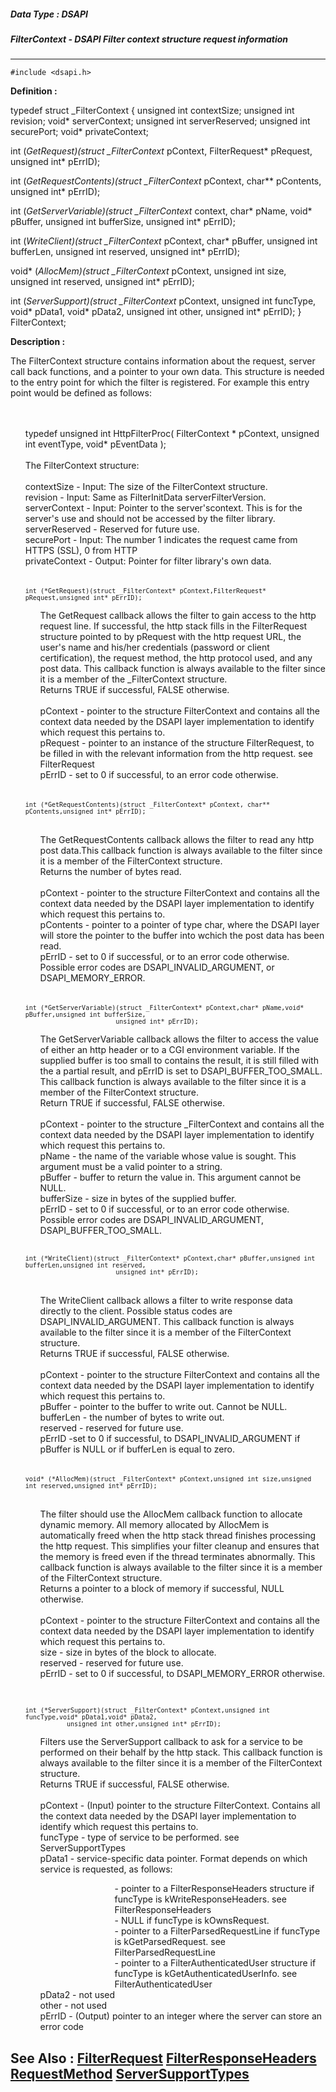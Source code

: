 ##### Data Type : DSAPI
##### FilterContext - DSAPI Filter context structure request information
---
```
#include <dsapi.h>
```

**Definition :**

typedef struct _FilterContext {
   unsigned int   contextSize;
   unsigned int   revision;
   void*          serverContext;
   unsigned int   serverReserved;
   unsigned int   securePort;
   void*          privateContext;

   int (*GetRequest)(struct _FilterContext* pContext, 
                        FilterRequest* pRequest, 
                        unsigned int* pErrID);

   int (*GetRequestContents)(struct _FilterContext* pContext,
                        char** pContents, 
                        unsigned int* pErrID);

   int (*GetServerVariable)(struct _FilterContext* context, 
                        char* pName, 
                        void* pBuffer,
                        unsigned int bufferSize,
                        unsigned int* pErrID);

   int (*WriteClient)(struct _FilterContext* pContext, 
                        char* pBuffer,
                        unsigned int bufferLen,
                        unsigned int reserved,
                        unsigned int* pErrID);

   void* (*AllocMem)(struct _FilterContext* pContext, 
                        unsigned int size,
                        unsigned int reserved,
                        unsigned int* pErrID);

   int (*ServerSupport)(struct _FilterContext* pContext, 
                        unsigned int funcType,
                        void* pData1,
                        void* pData2,
                        unsigned int other,
                        unsigned int* pErrID);
} FilterContext;

**Description :**

The FilterContext structure contains information about the request, server call back functions, and a pointer to your own data.  This structure is needed to the entry point for which the filter is registered.  For example this entry point would be defined as follows:
<ul><br>
	<br>
	typedef unsigned int HttpFilterProc( FilterContext * pContext, unsigned int eventType, void* pEventData );<br>
<br>
The FilterContext structure:<br>
<br>
contextSize		- Input:		The size of the FilterContext structure.<br>
revision		- Input:		Same as FilterInitData serverFilterVersion.<br>
serverContext	- Input:		Pointer to the server'scontext.  This is for the server's use and should not be accessed by the filter library.<br>
serverReserved	- 		Reserved for future use.<br>
securePort		- Input:		The number 1 indicates the request came from HTTPS (SSL), 0 from HTTP<br>
privateContext	- Output:	Pointer for filter library's own data.<br>
<br>
<br>
<tt><font size="2">int (*GetRequest)(struct _FilterContext* pContext,FilterRequest* pRequest,unsigned int* pErrID);</font></tt><br>

<ul>The GetRequest callback allows the filter to gain access to the http request line. If successful, the http stack fills in the FilterRequest structure pointed to by pRequest with the http request URL, the user's name and his/her credentials (password or client certification), the request method, the http protocol used, and any post data. This callback function is always available to the filter since it is a member of the _FilterContext structure.<br>
Returns TRUE if successful, FALSE otherwise.<br>
<br>
pContext	- pointer to the structure FilterContext and contains all the context data needed by the DSAPI layer implementation to identify which request this pertains to.<br>
pRequest	- pointer to an instance of the structure FilterRequest, to be filled in with the relevant information from the http request. see FilterRequest<br>
pErrID	- set to 0 if successful, to an error code otherwise.<br>
<br>
<br>
</ul>
<tt><font size="2">int (*GetRequestContents)(struct _FilterContext* pContext, char** pContents,unsigned int* pErrID);</font></tt>
<ul><br>
The GetRequestContents callback allows the filter to read any http post data.This callback function is always available to the filter since it is a member of the FilterContext structure.<br>
Returns the number of bytes read.<br>
<br>
pContext	- pointer to the structure FilterContext and contains all the context data needed by the DSAPI layer implementation to identify which request this pertains to.<br>
pContents	- pointer to a pointer of type char, where the DSAPI layer will store the pointer to the buffer into wchich the post data has been read.<br>
pErrID	- set to 0 if successful, or to an error code otherwise. Possible error codes are DSAPI_INVALID_ARGUMENT, or DSAPI_MEMORY_ERROR.<br>
<br>
<br>
</ul>
<tt><font size="2">int (*GetServerVariable)(struct _FilterContext* pContext,char* pName,void* pBuffer,unsigned int bufferSize,</font></tt><br>
<tt><font size="2">&nbsp; &nbsp; &nbsp; &nbsp; &nbsp; &nbsp; &nbsp; &nbsp; &nbsp; &nbsp; &nbsp; &nbsp; unsigned int* pErrID);</font></tt>	<br>
	
<ul>The GetServerVariable callback allows the filter to access the value of either an http header or to a CGI environment variable. If the supplied buffer is too small to contains the result, it is still filled with the a partial result, and pErrID is set to DSAPI_BUFFER_TOO_SMALL. This callback function is always available to the filter since it is a member of the FilterContext structure.<br>
Return TRUE if successful, FALSE otherwise.<br>
<br>
pContext	- pointer to the structure _FilterContext and contains all the context data needed by the DSAPI layer implementation to identify which request this pertains to.<br>
pName	- the name of the variable whose value is sought. This argument must be a valid pointer to a string.<br>
pBuffer	- buffer to return the value in. This argument cannot be NULL.<br>
bufferSize	- size in bytes of the supplied buffer.<br>
pErrID	- set to 0 if successful, or to an error code otherwise. Possible error codes are DSAPI_INVALID_ARGUMENT, DSAPI_BUFFER_TOO_SMALL.<br>
<br>

<ul></ul>
</ul>
<tt><font size="2">int (*WriteClient)(struct _FilterContext* pContext,char* pBuffer,unsigned int bufferLen,unsigned int reserved,</font></tt><br>
<tt><font size="2">&nbsp; &nbsp; &nbsp; &nbsp; &nbsp; &nbsp; &nbsp; &nbsp; &nbsp; &nbsp; &nbsp; &nbsp; unsigned int* pErrID);</font></tt>
<ul><br>
The WriteClient callback allows a filter to write response data directly to the client. Possible status codes are DSAPI_INVALID_ARGUMENT. This callback function is always available to the filter since it is a member of the FilterContext structure.<br>
Returns TRUE if successful, FALSE otherwise.<br>
<br>
pContext	- pointer to the structure FilterContext and contains all the context data needed by the DSAPI layer implementation to identify which request this pertains to.<br>
pBuffer	- pointer to the buffer to write out. Cannot be NULL.<br>
bufferLen	- the number of bytes to write out.<br>
reserved	- reserved for future use.<br>
pErrID	-set to 0 if successful, to DSAPI_INVALID_ARGUMENT if pBuffer is NULL or if bufferLen is equal to zero.<br>
<br>
<br>
</ul>
<tt><font size="2">void* (*AllocMem)(struct _FilterContext* pContext,unsigned int size,unsigned int reserved,unsigned int* pErrID);</font></tt>
<ul><br>
The filter should use the AllocMem callback function to allocate dynamic memory. All memory allocated by AllocMem is automatically freed when the http stack thread finishes processing the http request. This simplifies your filter cleanup and ensures that the memory is freed even if the thread terminates abnormally. This callback function is always available to the filter since it is a member of the FilterContext structure.<br>
Returns a pointer to a block of memory if successful, NULL otherwise.<br>
<br>
pContext	- pointer to the structure FilterContext and contains all the context data needed by the DSAPI layer implementation to identify which request this pertains to.<br>
size	- size in bytes of the block to allocate.<br>
reserved	- reserved for future use.<br>
pErrID	- set to 0 if successful, to DSAPI_MEMORY_ERROR otherwise.<br>
</ul>
</ul>
<br>

<ul><tt><font size="2">int (*ServerSupport)(struct _FilterContext* pContext,unsigned int funcType,void* pData1,void* pData2,</font></tt><br>
<tt><font size="2">		 &nbsp; &nbsp; &nbsp; &nbsp; &nbsp; &nbsp;unsigned int other,unsigned int* pErrID);</font></tt><br>

<ul>Filters use the ServerSupport callback to ask for a service to be performed on their behalf by the http stack. This callback function is always available to the filter since it is a member of the FilterContext structure.<br>
Returns TRUE if successful, FALSE otherwise.<br>
<br>
pContext	- (Input) pointer to the structure FilterContext.  Contains all the context data needed by the DSAPI layer implementation to identify which request this pertains to.<br>
funcType 	- type of service to be performed. see ServerSupportTypes<br>
pData1	- service-specific data pointer.  Format depends on which service is requested, as follows:
<ul>
<ul>
<ul>
<ul>
<ul>- pointer to a FilterResponseHeaders structure if funcType is kWriteResponseHeaders.  see FilterResponseHeaders<br>
- NULL if funcType is kOwnsRequest.<br>
- pointer to a FilterParsedRequestLine if funcType is kGetParsedRequest.  see FilterParsedRequestLine <br>
- pointer to a FilterAuthenticatedUser structure if funcType is kGetAuthenticatedUserInfo.  see FilterAuthenticatedUser </ul>
</ul>
</ul>
</ul>
</ul>
pData2	- not used <br>
other	- not used <br>
pErrID	- (Output) pointer to an integer where the server can store an error code</ul>
</ul>



**See Also :**
[FilterRequest](/domino-c-api-docs/reference/Data/FilterRequest)
[FilterResponseHeaders](/domino-c-api-docs/reference/Data/FilterResponseHeaders)
[RequestMethod](/domino-c-api-docs/reference/Data/RequestMethod)
[ServerSupportTypes](/domino-c-api-docs/reference/Data/ServerSupportTypes)
---
